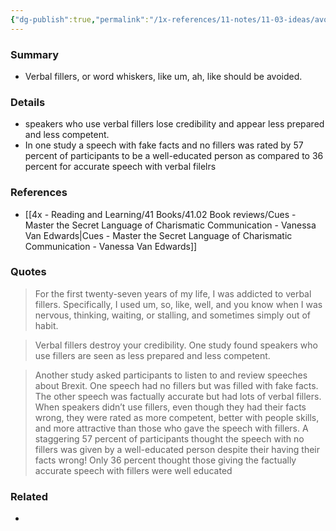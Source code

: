 ```yaml
---
{"dg-publish":true,"permalink":"/1x-references/11-notes/11-03-ideas/avoid-verbal-fillers-like-um/","title":"Avoid verbal fillers like um","created":"2024-08-27T22:47:13.070+03:00","updated":"2024-08-28T09:31:48.274+03:00"}
---
```



### Summary
- Verbal fillers, or word whiskers, like um, ah, like should be avoided.

### Details
- speakers who use verbal fillers lose credibility and appear less prepared and less competent.
- In one study a speech with fake facts and no fillers was rated by 57 percent of participants to be a well-educated person as compared to 36 percent for accurate speech with verbal filelrs

### References
- [[4x - Reading and Learning/41 Books/41.02 Book reviews/Cues - Master the Secret Language of Charismatic Communication - Vanessa Van Edwards\|Cues - Master the Secret Language of Charismatic Communication - Vanessa Van Edwards]]

### Quotes
> For the first twenty-seven years of my life, I was addicted to verbal fillers. Specifically, I used um, so, like, well, and you know when I was nervous, thinking, waiting, or stalling, and sometimes simply out of habit.

>Verbal fillers destroy your credibility. One study found speakers who use fillers are seen as less prepared and less competent.

> Another study asked participants to listen to and review speeches about Brexit. One speech had no fillers but was filled with fake facts. The other speech was factually accurate but had lots of verbal fillers. When speakers didn’t use fillers, even though they had their facts wrong, they were rated as more competent, better with people skills, and more attractive than those who gave the speech with fillers. A staggering 57 percent of participants thought the speech with no fillers was given by a well-educated person despite their having their facts wrong! Only 36 percent thought those giving the factually accurate speech with fillers were well educated

### Related
- 